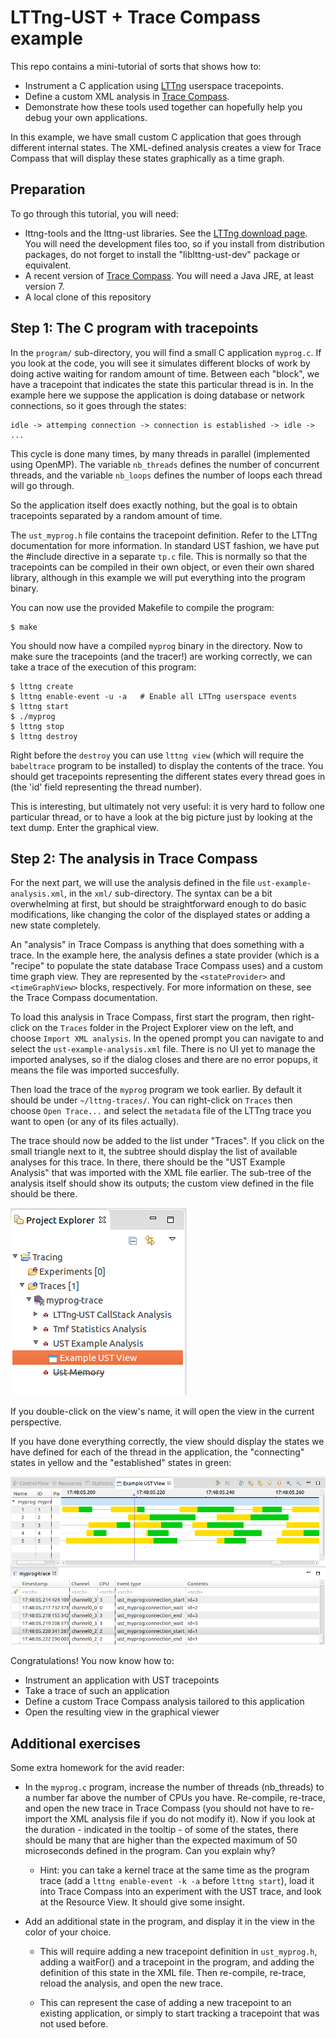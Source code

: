 LTTng-UST + Trace Compass example
=================================

This repo contains a mini-tutorial of sorts that shows how to:
* Instrument a C application using [LTTng](http://lttng.org/) userspace tracepoints.
* Define a custom XML analysis in [Trace Compass](http://tracecompass.org/).
* Demonstrate how these tools used together can hopefully help you debug your own applications.

In this example, we have small custom C application that goes through different
internal states. The XML-defined analysis creates a view for Trace Compass that
will display these states graphically as a time graph.


Preparation
-----------

To go through this tutorial, you will need:
* lttng-tools and the lttng-ust libraries. See the [LTTng download page](http://lttng.org/download/).
  You will need the development files too, so if you install from distribution
  packages, do not forget to install the "liblttng-ust-dev" package or equivalent.
* A recent version of [Trace Compass](http://tracecompass.org/#getting).
  You will need a Java JRE, at least version 7.
* A local clone of this repository

Step 1: The C program with tracepoints
--------------------------------------

In the `program/` sub-directory, you will find a small C application `myprog.c`.
If you look at the code, you will see it simulates different blocks of work by
doing active waiting for random amount of time. Between each "block", we have a
tracepoint that indicates the state this particular thread is in. In the example
here we suppose the application is doing database or network connections, so it
goes through the states:

    idle -> attemping connection -> connection is established -> idle -> ...

This cycle is done many times, by many threads in parallel (implemented using
OpenMP). The variable `nb_threads` defines the number of concurrent threads, and
the variable `nb_loops` defines the number of loops each thread will go through.

So the application itself does exactly nothing, but the goal is to obtain
tracepoints separated by a random amount of time.

The `ust_myprog.h` file contains the tracepoint definition. Refer to the LTTng
documentation for more information. In standard UST fashion, we have put the
\#include directive in a separate `tp.c` file. This is normally so that the
tracepoints can be compiled in their own object, or even their own shared
library, although in this example we will put everything into the program
binary.

You can now use the provided Makefile to compile the program:

    $ make

You should now have a compiled `myprog` binary in the directory. Now to make
sure the tracepoints (and the tracer!) are working correctly, we can take a
trace of the execution of this program:

    $ lttng create
    $ lttng enable-event -u -a   # Enable all LTTng userspace events
    $ lttng start
    $ ./myprog
    $ lttng stop
    $ lttng destroy

Right before the `destroy` you can use `lttng view` (which will require the
`babeltrace` program to be installed) to display the contents of the trace. You
should get tracepoints representing the different states every thread goes in
(the 'id' field representing the thread number).

This is interesting, but ultimately not very useful: it is very hard to follow
one particular thread, or to have a look at the big picture just by looking at
the text dump. Enter the graphical view.

Step 2: The analysis in Trace Compass
-------------------------------------

For the next part, we will use the analysis defined in the file
`ust-example-analysis.xml`, in the `xml/` sub-directory. The syntax can be a bit
overwhelming at first, but should be straightforward enough to do basic
modifications, like changing the color of the displayed states or adding a new
state completely.

An "analysis" in Trace Compass is anything that does something with a trace. In
the example here, the analysis defines a state provider (which is a "recipe" to
populate the state database Trace Compass uses) and a custom time graph view.
They are represented by the `<stateProvider>` and `<timeGraphView>` blocks,
respectively. For more information on these, see the Trace Compass
documentation.

To load this analysis in Trace Compass, first start the program, then
right-click on the `Traces` folder in the Project Explorer view on the left, and
choose `Import XML analysis`. In the opened prompt you can navigate to and
select the `ust-example-analysis.xml` file. There is no UI yet to manage the
imported analyses, so if the dialog closes and there are no error popups, it
means the file was imported succesfully.

Then load the trace of the `myprog` program we took earlier. By default it
should be under `~/lttng-traces/`. You can right-click on `Traces` then choose
`Open Trace...` and select the `metadata` file of the LTTng trace you want to
open (or any of its files actually).

The trace should now be added to the list under "Traces". If you click on the
small triangle next to it, the subtree should display the list of available
analyses for this trace. In there, there should be the "UST Example Analysis"
that was imported with the XML file earlier. The sub-tree of the analysis itself
should show its outputs; the custom view defined in the file should be there.

![Project Explorer](project.png)

If you double-click on the view's name, it will open the view in the current
perspective.

If you have done everything correctly, the view should display the states we
have defined for each of the thread in the application, the "connecting" states
in yellow and the "established" states in green:

![Expected results](results.png)

Congratulations! You now know how to:
* Instrument an application with UST tracepoints
* Take a trace of such an application
* Define a custom Trace Compass analysis tailored to this application
* Open the resulting view in the graphical viewer

Additional exercises
--------------------

Some extra homework for the avid reader:

* In the `myprog.c` program, increase the number of threads (nb_threads) to a
  number far above the number of CPUs you have. Re-compile, re-trace, and open
  the new trace in Trace Compass (you should not have to re-import the XML
  analysis file if you do not modify it). Now if you look at the duration
  \- indicated in the tooltip \- of some of the states, there should be many that
  are higher than the expected maximum of 50 microseconds defined in the
  program. Can you explain why?

  * Hint: you can take a kernel trace at the same time as the program trace
    (add a `lttng enable-event -k -a` before `lttng start`), load it into Trace
    Compass into an experiment with the UST trace, and look at the Resource View.
    It should give some insight.

* Add an additional state in the program, and display it in the view in the
  color of your choice.

  * This will require adding a new tracepoint definition in `ust_myprog.h`,
    adding a waitFor() and a tracepoint in the program, and adding the
    definition of this state in the XML file. Then re-compile, re-trace,
    reload the analysis, and open the new trace.

  * This can represent the case of adding a new tracepoint to an existing
    application, or simply to start tracking a tracepoint that was not used
    before.
